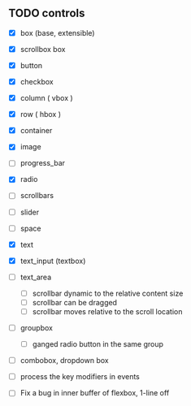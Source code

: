 
## TODO controls
- [x] box (base, extensible)
- [x] scrollbox box
- [X] button
- [x] checkbox
- [X] column ( vbox )
- [x] row ( hbox )
- [x] container
- [x] image
- [ ] progress_bar
- [x] radio
- [ ] scrollbars
- [ ] slider
- [ ] space
- [x] text
- [X] text_input (textbox)
- [ ] text_area
    - [ ] scrollbar dynamic to the relative content size
    - [ ] scrollbar can be dragged
    - [ ] scrollbar moves relative to the scroll location
- [ ] groupbox
    - [ ] ganged radio button in the same group
- [ ] combobox, dropdown box

- [ ] process the key modifiers in events
- [ ] Fix a bug in inner buffer of flexbox, 1-line off
